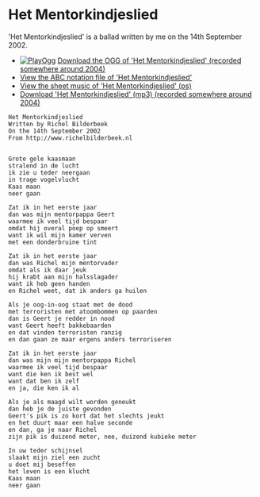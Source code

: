 # Het Mentorkindjeslied

'Het Mentorkindjeslied' is a ballad
written by me on the 14th September 2002.

 * [![PlayOgg](http://static.fsf.org/playogg/Play_ogg_80x15.png "I support PlayOgg!")](http://playogg.org) [Download the OGG of 'Het Mentorkindjeslied' (recorded somewhere around 2004)](http://www.richelbilderbeek.nl/CD03_09HetMentorkindjesLied.ogg)
 * [View the ABC notation file of 'Het Mentorkindjeslied'](https://github.com/richelbilderbeek/abc/blob/master/HetMentorkindjeslied.abc)
 * [View the sheet music of 'Het Mentorkindjeslied' (ps)](HetMentorkindjeslied.ps)
 * [Download 'Het Mentorkindjeslied' (mp3) (recorded somewhere around 2004)](http://www.richelbilderbeek.nl/CD03_09HetMentorkindjeslied.mp3)

```
Het Mentorkindjeslied
Written by Richel Bilderbeek
On the 14th September 2002
From http://www.richelbilderbeek.nl


Grote gele kaasmaan 
stralend in de lucht 
ik zie u teder neergaan 
in trage vogelvlucht 
Kaas maan 
neer gaan 

Zat ik in het eerste jaar
dan was mijn mentorpappa Geert
waarmee ik veel tijd bespaar
omdat hij overal poep op smeert
want ik wil mijn kamer verven
met een donderbruine tint

Zat ik in het eerste jaar
dan was Richel mijn mentorvader
omdat als ik daar jeuk
hij krabt aan mijn halsslagader
want ik heb geen handen
en Richel weet, dat ik anders ga huilen

Als je oog-in-oog staat met de dood
met terroristen met atoombommen op paarden
dan is Geert je redder in nood
want Geert heeft bakkebaarden
en dat vinden terroristen ranzig
en dan gaan ze maar ergens anders terroriseren

Zat ik in het eerste jaar
dan was mijn mijn mentorpappa Richel
waarmee ik veel tijd bespaar
want die ken ik best wel
want dat ben ik zelf
en ja, die ken ik al

Als je als maagd wilt worden geneukt
dan heb je de juiste gevonden
Geert's pik is zo kort dat het slechts jeukt
en het duurt maar een halve seconde
en dan, ga je naar Richel
zijn pik is duizend meter, nee, duizend kubieke meter

In uw teder schijnsel 
slaakt mijn ziel een zucht 
u doet mij beseffen 
het leven is een klucht 
Kaas maan 
neer gaan
```
